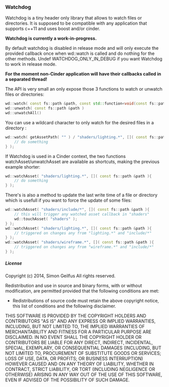 ### Watchdog

Watchdog is a tiny header only library that allows to watch files or directories. It is supposed to be  compatible with any application that supports c++11 and uses boost and/or cinder. 

**Watchdog is currently a work-in-progress.**

By default watchdog is disabled in release mode and will only execute the provided callback once when wd::watch is called and do nothing for the other methods. Undef WATCHDOG_ONLY_IN_DEBUG if you want Watchdog to work in release mode.
 
**For the moment non-Cinder application will have their callbacks called in a separated thread!**

The API is very small an only expose those 3 functions to watch or unwatch files or directories:

``` c++
wd::watch( const fs::path &path, const std::function<void(const fs::path&)> &callback )
wd::unwatch( const fs::path &path )
wd::unwatchAll()
```

You can use a wildcard character to only watch for the desired files in a directory :
 
``` c++
wd::watch( getAssetPath( "" ) / "shaders/lighting.*", []( const fs::path &path ){
	// do something
} );
```
 
If Watchdog is used in a Cinder context, the two functions watchAsset/unwatchAsset are available as shortcuts, making the previous example shorter:

``` c++
wd::watchAsset( "shaders/lighting.*", []( const fs::path &path ){
	// do something
} );
```

There's is also a method to update the last write time of a file or directory which is usefull if you want to force the update of some files:

``` c++
wd::watchAsset( "shaders/include/*", []( const fs::path &path ){
	// this will trigger any watched asset callback in "shaders"
	wd::touchAsset( "shaders" );
} );
wd::watchAsset( "shaders/lighting.*", []( const fs::path &path ){
	// triggered on changes any from "lighting.*" and "include/*"
} );
wd::watchAsset( "shaders/wireframe.*", []( const fs::path &path ){
	// triggered on changes any from "wireframe.*" and "include/*"
} );
```

##### License

 Copyright (c) 2014, Simon Geilfus
 All rights reserved.
 
 Redistribution and use in source and binary forms, with or without modification, are permitted provided that
 the following conditions are met:
 
 * Redistributions of source code must retain the above copyright notice, this list of conditions and
 the following disclaimer.
 
 THIS SOFTWARE IS PROVIDED BY THE COPYRIGHT HOLDERS AND CONTRIBUTORS "AS IS" AND ANY EXPRESS OR IMPLIED
 WARRANTIES, INCLUDING, BUT NOT LIMITED TO, THE IMPLIED WARRANTIES OF MERCHANTABILITY AND FITNESS FOR A
 PARTICULAR PURPOSE ARE DISCLAIMED. IN NO EVENT SHALL THE COPYRIGHT HOLDER OR CONTRIBUTORS BE LIABLE FOR
 ANY DIRECT, INDIRECT, INCIDENTAL, SPECIAL, EXEMPLARY, OR CONSEQUENTIAL DAMAGES (INCLUDING, BUT NOT LIMITED
 TO, PROCUREMENT OF SUBSTITUTE GOODS OR SERVICES; LOSS OF USE, DATA, OR PROFITS; OR BUSINESS INTERRUPTION)
 HOWEVER CAUSED AND ON ANY THEORY OF LIABILITY, WHETHER IN CONTRACT, STRICT LIABILITY, OR TORT (INCLUDING
 NEGLIGENCE OR OTHERWISE) ARISING IN ANY WAY OUT OF THE USE OF THIS SOFTWARE, EVEN IF ADVISED OF THE
 POSSIBILITY OF SUCH DAMAGE.
